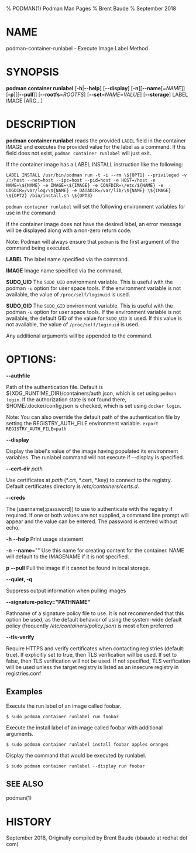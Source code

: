% PODMAN(1) Podman Man Pages
% Brent Baude
% September 2018
# NAME
podman-container-runlabel - Execute Image Label Method

# SYNOPSIS
**podman container runlabel**
[**-h**|**--help**]
[**--display**]
[**-n**][**--name**[=*NAME*]]
[**-p**][[**--pull**]]
[**--rootfs**=*ROOTFS*]
[**--set**=*NAME*=*VALUE*]
[**--storage**]
LABEL IMAGE [ARG...]

# DESCRIPTION
**podman container runlabel** reads the provided `LABEL` field in the container
IMAGE and executes the provided value for the label as a command. If this field does not
exist, `podman container runlabel` will just exit.

If the container image has a LABEL INSTALL instruction like the following:

`LABEL INSTALL /usr/bin/podman run -t -i --rm \${OPT1} --privileged -v /:/host --net=host --ipc=host --pid=host -e HOST=/host -e NAME=\${NAME} -e IMAGE=\${IMAGE} -e CONFDIR=\/etc/${NAME} -e LOGDIR=/var/log/\${NAME} -e DATADIR=/var/lib/\${NAME} \${IMAGE} \${OPT2} /bin/install.sh \${OPT3}`

`podman container runlabel` will set the following environment variables for use in the command:

If the container image does not have the desired label, an error message will be displayed along with a non-zero
return code.

Note: Podman will always ensure that `podman` is the first argument of the command being executed.

**LABEL**
The label name specified via the command.

**IMAGE**
Image name specified via the command.

**SUDO_UID**
The `SUDO_UID` environment variable.  This is useful with the podman
`-u` option for user space tools.  If the environment variable is
not available, the value of `/proc/self/loginuid` is used.

**SUDO_GID**
The `SUDO_GID` environment variable.  This is useful with the podman
`-u` option for user space tools.  If the environment variable is
not available, the default GID of the value for `SUDO_UID` is used.
If this value is not available, the value of `/proc/self/loginuid`
is used.

Any additional arguments will be appended to the command.

# OPTIONS:
**--authfile**

Path of the authentication file. Default is ${XDG_RUNTIME\_DIR}/containers/auth.json, which is set using `podman login`.
If the authorization state is not found there, $HOME/.docker/config.json is checked, which is set using `docker login`.

Note: You can also override the default path of the authentication file by setting the REGISTRY\_AUTH\_FILE
environment variable. `export REGISTRY_AUTH_FILE=path`

**--display**

Display the label's value of the image having populated its environment variables.
The runlabel command will not execute if --display is specified.

**--cert-dir** *path*

Use certificates at *path* (\*.crt, \*.cert, \*.key) to connect to the registry.
Default certificates directory is _/etc/containers/certs.d_.

**--creds**

The [username[:password]] to use to authenticate with the registry if required.
If one or both values are not supplied, a command line prompt will appear and the
value can be entered.  The password is entered without echo.

**-h** **--help**
Print usage statement

**-n** **--name**=""
 Use this name for creating content for the container. NAME will default to the IMAGENAME if it is not specified.

**p** **--pull**
 Pull the image if it cannot be found in local storage.

**--quiet, -q**

Suppress output information when pulling images

**--signature-policy="PATHNAME"**

Pathname of a signature policy file to use.  It is not recommended that this
option be used, as the default behavior of using the system-wide default policy
(frequently */etc/containers/policy.json*) is most often preferred

**--tls-verify**

Require HTTPS and verify certificates when contacting registries (default: true). If explicitly set to true,
then TLS verification will be used. If set to false, then TLS verification will not be used. If not specified,
TLS verification will be used unless the target registry is listed as an insecure registry in registries.conf

## Examples ##

Execute the run label of an image called foobar.
```
$ sudo podman container runlabel run foobar
```

Execute the install label of an image called foobar with additional arguments.
```
$ sudo podman container runlabel install foobar apples oranges
```

Display the command that would be executed by runlabel.
```
$ sudo podman container runlabel --display run foobar
```

## SEE ALSO
podman(1)

# HISTORY
September 2018, Originally compiled by Brent Baude (bbaude at redhat dot com)
